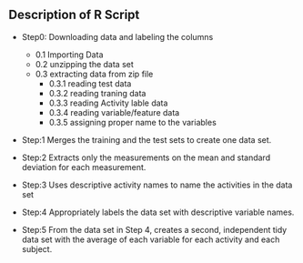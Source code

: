 ## Description of R Script 

* Step0: Downloading data and labeling the columns
    + 0.1 Importing Data
    + 0.2 unzipping the data set
    + 0.3 extracting data from zip file
        + 0.3.1 reading test data
        + 0.3.2 reading traning data
        + 0.3.3 reading Activity lable data
        + 0.3.4 reading variable/feature  data
        + 0.3.5 assigning proper name to the variables 

* Step:1 Merges the training and the test sets to create one data set.
* Step:2 Extracts only the measurements on the mean and standard deviation for each measurement.
* Step:3 Uses descriptive activity names to name the activities in the data set
* Step:4 Appropriately labels the data set with descriptive variable names.
* Step:5 From the data set in Step 4, creates a second, independent tidy data set with the average of each variable for each activity and each subject.
